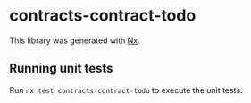 # contracts-contract-todo

This library was generated with [Nx](https://nx.dev).

## Running unit tests

Run `nx test contracts-contract-todo` to execute the unit tests.
